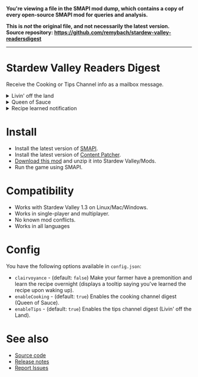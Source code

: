 **You're viewing a file in the SMAPI mod dump, which contains a copy of every open-source SMAPI mod
for queries and analysis.**

**This is _not_ the original file, and not necessarily the latest version.**  
**Source repository: https://github.com/remybach/stardew-valley-readersdigest**

----

# Stardew Valley Readers Digest

Receive the Cooking or Tips Channel info as a mailbox message.

<details>
 <summary>Livin' off the land</summary>
 
 ![](screenshots/tip.png)
</details>

<details>
 <summary>Queen of Sauce</summary>
 
 ![](screenshots/recipe.png)
</details>

<details>
 <summary>Recipe learned notification</summary>
 
 ![](screenshots/recipe-learned.png)
</details>

# Install

+ Install the latest version of [SMAPI](https://smapi.io/).
+ Install the latest version of [Content Patcher](https://www.nexusmods.com/stardewvalley/mods/1915).
+ [Download this mod](https://github.com/remybach/stardew-valley-readersdigest/releases) and unzip it into Stardew Valley/Mods.
+ Run the game using SMAPI.

# Compatibility

+ Works with Stardew Valley 1.3 on Linux/Mac/Windows.
+ Works in single-player and multiplayer.
+ No known mod conflicts.
+ Works in all languages

# Config

You have the following options available in `config.json`:

+ `clairvoyance` - (default: `false`) Make your farmer have a premonition and learn the recipe overnight (displays a tooltip saying you've learned the recipe upon waking up).
+ `enableCooking` - (default: `true`) Enables the cooking channel digest (Queen of Sauce).
+ `enableTips` - (default: `true`) Enables the tips channel digest (Livin' off the Land).

# See also

+ [Source code](https://github.com/remybach/stardew-valley-readersdigest)
+ [Release notes](https://github.com/remybach/stardew-valley-readersdigest/releases)
+ [Report Issues](https://github.com/remybach/stardew-valley-readersdigest/issues)
